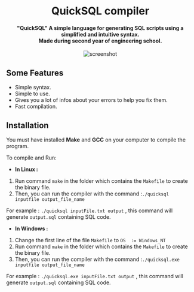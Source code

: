 <h1 align="center">QuickSQL compiler</h1>

<h4 align="center">
 "QuickSQL" A simple language for generating SQL scripts using a simplified and intuitive syntax.
<br>
Made during second year of engineering school.
</h4>

<p align="center">
    <img src="https://i.imgur.com/otIz6Hu.png" alt="screenshot">
</p>

## Some Features

* Simple syntax.
* Simple to use.
* Gives you a lot of infos about your errors to help you fix them. 
* Fast compilation.

## Installation

You must have installed **Make** and **GCC** on your computer to compile the program.

To compile and Run:
* **In Linux :**

1. Run command `make` in the folder which contains the `Makefile` to create the binary file.
2. Then, you can run the compiler with the command :`./quicksql inputfile output_file_name`

For example : `./quicksql inputFile.txt output` , this command will generate `output.sql` containing SQL code.

* **In Windows :**
1. Change the first line of the file `Makefile` to `OS	:= Windows_NT`
2. Run command `make` in the folder which contains the `Makefile` to create the binary file.
3. Then, you can run the compiler with the command :`./quicksql.exe inputfile output_file_name`


For example : `./quicksql.exe inputFile.txt output` , this command will generate `output.sql` containing SQL code.
